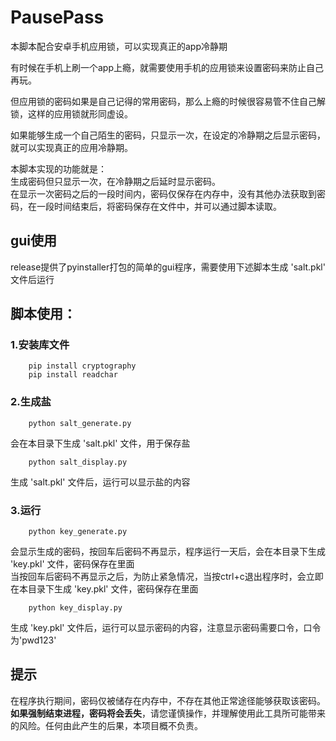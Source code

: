 # PausePass
本脚本配合安卓手机应用锁，可以实现真正的app冷静期  

有时候在手机上刷一个app上瘾，就需要使用手机的应用锁来设置密码来防止自己再玩。  

但应用锁的密码如果是自己记得的常用密码，那么上瘾的时候很容易管不住自己解锁，这样的应用锁就形同虚设。  

如果能够生成一个自己陌生的密码，只显示一次，在设定的冷静期之后显示密码，就可以实现真正的应用冷静期。  

本脚本实现的功能就是：  
生成密码但只显示一次，在冷静期之后延时显示密码。  
在显示一次密码之后的一段时间内，密码仅保存在内存中，没有其他办法获取到密码，在一段时间结束后，将密码保存在文件中，并可以通过脚本读取。  
## gui使用
release提供了pyinstaller打包的简单的gui程序，需要使用下述脚本生成 'salt.pkl' 文件后运行

## 脚本使用：
### 1.安装库文件  
        pip install cryptography  
        pip install readchar
### 2.生成盐  
        python salt_generate.py  
会在本目录下生成 'salt.pkl' 文件，用于保存盐  

        python salt_display.py  
生成 'salt.pkl' 文件后，运行可以显示盐的内容  

### 3.运行  
        python key_generate.py  
会显示生成的密码，按回车后密码不再显示，程序运行一天后，会在本目录下生成 'key.pkl' 文件，密码保存在里面  
当按回车后密码不再显示之后，为防止紧急情况，当按ctrl+c退出程序时，会立即在本目录下生成 'key.pkl' 文件，密码保存在里面  

        python key_display.py  
生成 'key.pkl' 文件后，运行可以显示密码的内容，注意显示密码需要口令，口令为'pwd123'  
  
## 提示  
在程序执行期间，密码仅被储存在内存中，不存在其他正常途径能够获取该密码。**如果强制结束进程，密码将会丢失**，请您谨慎操作，并理解使用此工具所可能带来的风险。任何由此产生的后果，本项目概不负责。  

